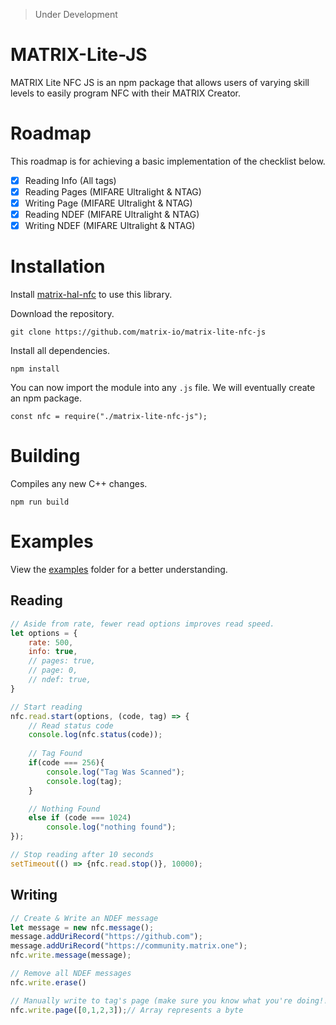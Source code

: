 > Under Development

# MATRIX-Lite-JS

MATRIX Lite NFC JS is an npm package that allows users of varying skill levels to easily program NFC with their MATRIX Creator.

# Roadmap
This roadmap is for achieving a basic implementation of the checklist below.
- [x] Reading Info  (All tags)
- [x] Reading Pages (MIFARE Ultralight & NTAG)
- [x] Writing Page  (MIFARE Ultralight & NTAG)
- [x] Reading NDEF  (MIFARE Ultralight & NTAG)
- [x] Writing NDEF  (MIFARE Ultralight & NTAG)

# Installation
Install [matrix-hal-nfc](https://github.com/matrix-io/matrix-hal-nfc) to use this library.

Download the repository.
```
git clone https://github.com/matrix-io/matrix-lite-nfc-js
```

Install all dependencies.
```
npm install
```

You can now import the module into any `.js` file. We will eventually create an npm package.
```
const nfc = require("./matrix-lite-nfc-js");
```


# Building
Compiles any new C++ changes.
```
npm run build
```

# Examples
View the [examples](https://github.com/matrix-io/matrix-lite-nfc-js/tree/master/examples) folder for a better understanding.

## Reading
```js
// Aside from rate, fewer read options improves read speed.
let options = {
    rate: 500,
    info: true,     
    // pages: true,
    // page: 0,
    // ndef: true,
}

// Start reading
nfc.read.start(options, (code, tag) => {
    // Read status code
    console.log(nfc.status(code));
    
    // Tag Found
    if(code === 256){
        console.log("Tag Was Scanned");
        console.log(tag);
    }

    // Nothing Found
    else if (code === 1024)
        console.log("nothing found");
});

// Stop reading after 10 seconds
setTimeout(() => {nfc.read.stop()}, 10000);
```

## Writing
```js
// Create & Write an NDEF message
let message = new nfc.message();
message.addUriRecord("https://github.com");
message.addUriRecord("https://community.matrix.one");
nfc.write.message(message);

// Remove all NDEF messages
nfc.write.erase()

// Manually write to tag's page (make sure you know what you're doing!!!)
nfc.write.page([0,1,2,3]);// Array represents a byte
```